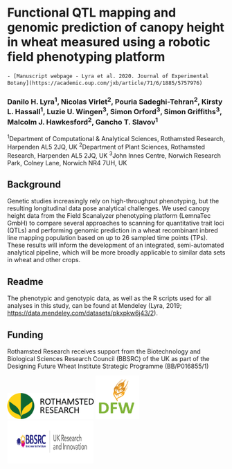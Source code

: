 # **Functional QTL mapping and genomic prediction of canopy height in wheat measured using a robotic field phenotyping platform**

    - [Manuscript webpage - Lyra et al. 2020. Journal of Experimental Botany](https://academic.oup.com/jxb/article/71/6/1885/5757976)

### Danilo H. Lyra<sup>1</sup>, Nicolas Virlet<sup>2</sup>, Pouria Sadeghi-Tehran<sup>2</sup>, Kirsty L. Hassall<sup>1</sup>, Luzie U. Wingen<sup>3</sup>, Simon Orford<sup>3</sup>, Simon Griffiths<sup>3</sup>, Malcolm J. Hawkesford<sup>2</sup>, Gancho T. Slavov<sup>1</sup>

<sup>1</sup>Department of Computational & Analytical Sciences, Rothamsted Research, Harpenden AL5 2JQ, UK
<sup>2</sup>Department of Plant Sciences, Rothamsted Research, Harpenden AL5 2JQ, UK
<sup>3</sup>John Innes Centre, Norwich Research Park, Colney Lane, Norwich NR4 7UH, UK

## Background
Genetic studies increasingly rely on high-throughput phenotyping, but the resulting longitudinal data pose analytical
challenges. We used canopy height data from the Field Scanalyzer phenotyping platform (LemnaTec GmbH) to compare several approaches
to scanning for quantitative trait loci (QTLs) and performing genomic prediction in a wheat recombinant inbred line
mapping population based on up to 26 sampled time points (TPs). These results will inform the development of an integrated, semi-automated analytical pipeline, which will be more broadly applicable to similar data sets in wheat and other crops.

## Readme
The phenotypic and genotypic data, as well as the R scripts used for all analyses in this study, can be found at Mendeley (Lyra, 2019; https://data.mendeley.com/datasets/pkxpkw6j43/2).

## Funding
Rothamsted Research receives support from the Biotechnology and Biological Sciences Research Council (BBSRC) of the UK as part of the
Designing Future Wheat Institute Strategic Programme (BB/P016855/1)

<p float="left">
<img src="https://github.com/DaniloLyra/exome_HiBAP_data/blob/master/Pictures/rothamsted-logo.png" width="200" height="60">
<img src="https://github.com/DaniloLyra/exome_HiBAP_data/blob/master/Pictures/DFW-logo.jpg" width="100" height="100">
<img src="https://github.com/DaniloLyra/exome_HiBAP_data/blob/master/Pictures/bbsrc-logo.jpg" width="200" height="100">
</p>

